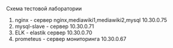 Схема тестовой лаборатории
1. nginx - сервер nginx,mediawiki1,mediawiki2,mysql	10.30.0.75 
2. mysql-slave - сервер 10.30.0.71
3. ELK - elastik сервер	10.30.0.70
6. prometeus - сервер мониторинга	10.30.0.67
